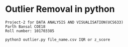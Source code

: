 # Outlier Removal in python 
```
Project-2 for DATA ANALYSIS AND VISUALISATION(UCS633) 
Parth Bansal COE18
Roll number: 101703385
```

`python3 outlier.py file_name.csv IQR or z_score`



